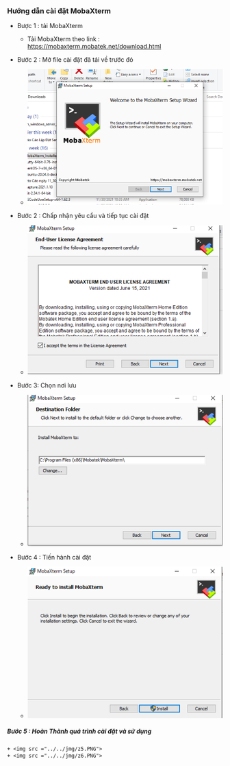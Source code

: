 ### Hướng dẫn cài đặt MobaXterm
- Bược 1 : tải MobaXterm
    + Tải MobaXterm theo link : https://mobaxterm.mobatek.net/download.html
- Bước 2 : Mở file cài đặt đã tải về trước đó
    + <img src ="../../jmg/z1.PNG">

- Bước 2 : Chấp nhận yêu cầu và tiếp tục cài đặt

    + <img src ="../../jmg/z2.PNG">

- Bước 3: Chọn nơi lưu 
    + <img src ="../../jmg/z3.PNG">

- Bước 4 : Tiến hành cài đặt 
    + <img src ="../../jmg/z4.PNG">

##### Bước 5 : Hoàn Thành quá trình cài đặt và sử dụng
    + <img src ="../../jmg/z5.PNG">
    + <img src ="../../jmg/z6.PNG">



